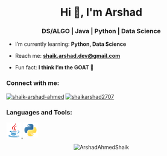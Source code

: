 <h1 align="center">Hi 👋, I'm Arshad</h1>
<h3 align="center">DS/ALGO | Java | Python | Data Science</h3>

- I’m currently learning: **Python, Data Science**

- Reach me: **shaik.arshad.dev@gmail.com**

- Fun fact: **I think I’m the GOAT 🐐**

<h3 align="left">Connect with me:</h3>
<p align="left">
<a href="https://linkedin.com/in/shaik-arshad-ahmed" target="blank"><img align="center" src="https://raw.githubusercontent.com/rahuldkjain/github-profile-readme-generator/master/src/images/icons/Social/linked-in-alt.svg" alt="shaik-arshad-ahmed" height="30" width="40" /></a>
<a href="https://www.leetcode.com/shaikarshad2707" target="blank"><img align="center" src="https://raw.githubusercontent.com/rahuldkjain/github-profile-readme-generator/master/src/images/icons/Social/leet-code.svg" alt="shaikarshad2707" height="30" width="40" /></a>
</p>

<h3 align="left">Languages and Tools:</h3>
<p align="left"> <a href="https://www.java.com" target="_blank" rel="noreferrer"> <img src="https://raw.githubusercontent.com/devicons/devicon/master/icons/java/java-original.svg" alt="java" width="40" height="40"/> </a> <a href="https://www.python.org" target="_blank" rel="noreferrer"> <img src="https://raw.githubusercontent.com/devicons/devicon/master/icons/python/python-original.svg" alt="python" width="40" height="40"/> </a> </p>


<p align="center">
  <img src="https://streak-stats.demolab.com?user=ArshadAhmedShaik&theme=dark&hide_border=true" alt="ArshadAhmedShaik" />
</p>
